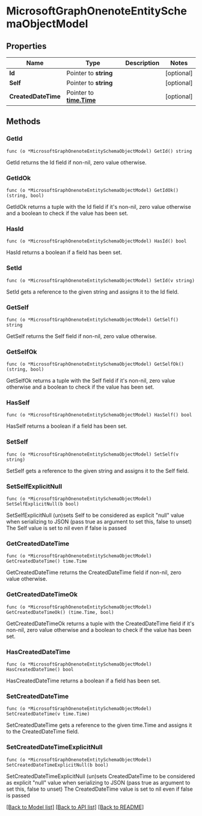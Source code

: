 # MicrosoftGraphOnenoteEntitySchemaObjectModel

## Properties

Name | Type | Description | Notes
------------ | ------------- | ------------- | -------------
**Id** | Pointer to **string** |  | [optional] 
**Self** | Pointer to **string** |  | [optional] 
**CreatedDateTime** | Pointer to [**time.Time**](time.Time.md) |  | [optional] 

## Methods

### GetId

`func (o *MicrosoftGraphOnenoteEntitySchemaObjectModel) GetId() string`

GetId returns the Id field if non-nil, zero value otherwise.

### GetIdOk

`func (o *MicrosoftGraphOnenoteEntitySchemaObjectModel) GetIdOk() (string, bool)`

GetIdOk returns a tuple with the Id field if it's non-nil, zero value otherwise
and a boolean to check if the value has been set.

### HasId

`func (o *MicrosoftGraphOnenoteEntitySchemaObjectModel) HasId() bool`

HasId returns a boolean if a field has been set.

### SetId

`func (o *MicrosoftGraphOnenoteEntitySchemaObjectModel) SetId(v string)`

SetId gets a reference to the given string and assigns it to the Id field.

### GetSelf

`func (o *MicrosoftGraphOnenoteEntitySchemaObjectModel) GetSelf() string`

GetSelf returns the Self field if non-nil, zero value otherwise.

### GetSelfOk

`func (o *MicrosoftGraphOnenoteEntitySchemaObjectModel) GetSelfOk() (string, bool)`

GetSelfOk returns a tuple with the Self field if it's non-nil, zero value otherwise
and a boolean to check if the value has been set.

### HasSelf

`func (o *MicrosoftGraphOnenoteEntitySchemaObjectModel) HasSelf() bool`

HasSelf returns a boolean if a field has been set.

### SetSelf

`func (o *MicrosoftGraphOnenoteEntitySchemaObjectModel) SetSelf(v string)`

SetSelf gets a reference to the given string and assigns it to the Self field.

### SetSelfExplicitNull

`func (o *MicrosoftGraphOnenoteEntitySchemaObjectModel) SetSelfExplicitNull(b bool)`

SetSelfExplicitNull (un)sets Self to be considered as explicit "null" value
when serializing to JSON (pass true as argument to set this, false to unset)
The Self value is set to nil even if false is passed
### GetCreatedDateTime

`func (o *MicrosoftGraphOnenoteEntitySchemaObjectModel) GetCreatedDateTime() time.Time`

GetCreatedDateTime returns the CreatedDateTime field if non-nil, zero value otherwise.

### GetCreatedDateTimeOk

`func (o *MicrosoftGraphOnenoteEntitySchemaObjectModel) GetCreatedDateTimeOk() (time.Time, bool)`

GetCreatedDateTimeOk returns a tuple with the CreatedDateTime field if it's non-nil, zero value otherwise
and a boolean to check if the value has been set.

### HasCreatedDateTime

`func (o *MicrosoftGraphOnenoteEntitySchemaObjectModel) HasCreatedDateTime() bool`

HasCreatedDateTime returns a boolean if a field has been set.

### SetCreatedDateTime

`func (o *MicrosoftGraphOnenoteEntitySchemaObjectModel) SetCreatedDateTime(v time.Time)`

SetCreatedDateTime gets a reference to the given time.Time and assigns it to the CreatedDateTime field.

### SetCreatedDateTimeExplicitNull

`func (o *MicrosoftGraphOnenoteEntitySchemaObjectModel) SetCreatedDateTimeExplicitNull(b bool)`

SetCreatedDateTimeExplicitNull (un)sets CreatedDateTime to be considered as explicit "null" value
when serializing to JSON (pass true as argument to set this, false to unset)
The CreatedDateTime value is set to nil even if false is passed

[[Back to Model list]](../README.md#documentation-for-models) [[Back to API list]](../README.md#documentation-for-api-endpoints) [[Back to README]](../README.md)


